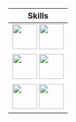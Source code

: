 
| Skills |
| :---: |
|[<img src="https://marketing.raku.org/id/1533512913/svg" height="50px" width="50px" />][raku] [<img src="https://upload.wikimedia.org/wikipedia/commons/9/99/Unofficial_JavaScript_logo_2.svg" height="50px" width="50px" />][javascript]|
|[<img src="https://48pedia.org/images/8/8e/Lua-logo.svg" height="50px" width="50px" />][lua] [<img src="https://raw.githubusercontent.com/edubart/nelua-lang/master/docs/assets/img/nelua-logo.svg" height="50px" width="50px" />][nelua]|
|[<img src="https://upload.wikimedia.org/wikipedia/commons/1/18/C_Programming_Language.svg" height="50px" width="50px" />][c] [<img src="https://upload.wikimedia.org/wikipedia/commons/1/18/ISO_C%2B%2B_Logo.svg" height="50px" width="50px" />][cpp]|

[typescript]: https://typescriptlang.org
[javascript]: https://developer.mozilla.org/en-US/docs/Web/JavaScript
[lua]: https://www.lua.org/
[nim]: https://nim-lang.org

[raku]: https://raku.org
[php]: https://php.net
[nelua]: https://nelua.io/
[c]: https://en.cppreference.com/w/c
[cpp]: https://en.cppreference.com
[fennel]: https://fennel-lang.org
[haxe]: https://haxe.org
[webassembly]: https://webassembly.org/
[assemblyscript]: https://www.assemblyscript.org/
[rust]: https://rust-lang.org
[elisp]: https://www.gnu.org/software/emacs/manual/html_node/elisp/
[swift]: https://swift.org
[kotlin]: https://kotlinlang.org/
[clojure]: https://clojure.org/
[clojurescript]: https://clojurescript.org/
[godot]: https://godotengine.org
[construct]: https://construct.net
[python]: https://www.python.org/
[ruby]: https://www.ruby-lang.org/en/
[txr]: http://nongnu.org/txr
[lisp]: https://common-lisp.net/
[red]: http://red-lang.org
[racket]: https://racket-lang.org

